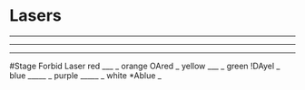# Lasers
___
___
___

#Stage	Forbid	Laser
red	___	_
orange	OAred	_
yellow	___	_
green	!DAyel	_
blue	_____	_
purple	_____	_
white	*Ablue	_
